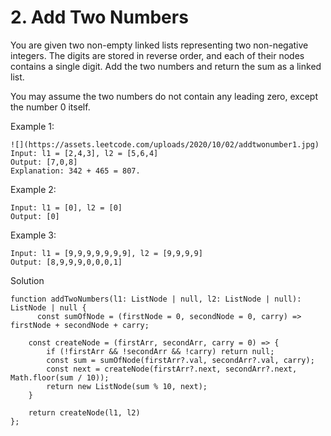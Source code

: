 # 2. Add Two Numbers

You are given two non-empty linked lists representing two non-negative integers. The digits are stored in reverse order, and each of their nodes contains a single digit. Add the two numbers and return the sum as a linked list.

You may assume the two numbers do not contain any leading zero, except the number 0 itself.


Example 1:
```
![](https://assets.leetcode.com/uploads/2020/10/02/addtwonumber1.jpg)
Input: l1 = [2,4,3], l2 = [5,6,4]
Output: [7,0,8]
Explanation: 342 + 465 = 807.
```

Example 2:
```
Input: l1 = [0], l2 = [0]
Output: [0]
```

Example 3:
```
Input: l1 = [9,9,9,9,9,9,9], l2 = [9,9,9,9]
Output: [8,9,9,9,0,0,0,1]
```

Solution

```
function addTwoNumbers(l1: ListNode | null, l2: ListNode | null): ListNode | null {
      const sumOfNode = (firstNode = 0, secondNode = 0, carry) => firstNode + secondNode + carry;

    const createNode = (firstArr, secondArr, carry = 0) => {
        if (!firstArr && !secondArr && !carry) return null;
        const sum = sumOfNode(firstArr?.val, secondArr?.val, carry);
        const next = createNode(firstArr?.next, secondArr?.next, Math.floor(sum / 10));
        return new ListNode(sum % 10, next);
    }
    
    return createNode(l1, l2)
};
```